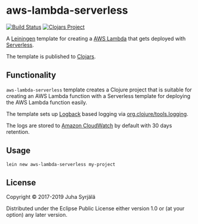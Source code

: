 # aws-lambda-serverless

[![Build Status](https://travis-ci.org/jsyrjala/aws-lambda-serverless.svg?branch=master)](https://travis-ci.org/jsyrjala/aws-lambda-serverless) [![Clojars Project](https://img.shields.io/clojars/v/aws-lambda-serverless/lein-template.svg)](https://clojars.org/aws-lambda-serverless/lein-template)

A [Leiningen](https://leiningen.org/) template for creating a [AWS Lambda](https://aws.amazon.com/lambda/) 
that gets deployed with [Serverless](https://serverless.com/).

The template is published to [Clojars](https://clojars.org/aws-lambda-serverless/lein-template).


## Functionality 

`aws-lambda-serverless` template creates a Clojure project that is suitable for creating 
an AWS Lambda function with a Serverless template for deploying the AWS Lambda function 
easily. 

The template sets up [Logback](https://logback.qos.ch/) based logging via 
[org.clojure/tools.logging](https://github.com/clojure/tools.logging).

The logs are stored to [Amazon CloudWatch](https://aws.amazon.com/cloudwatch) by 
default with 30 days retention.

## Usage

```
lein new aws-lambda-serverless my-project
```

## License

Copyright © 2017-2019 Juha Syrjälä

Distributed under the Eclipse Public License either version 1.0 or (at
your option) any later version.
